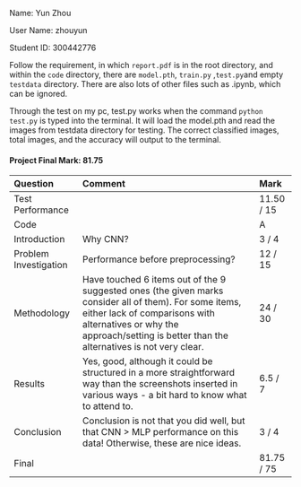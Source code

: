 Name:          Yun Zhou

User Name:  zhouyun

Student ID:  300442776



Follow the requirement, in which `report.pdf` is in the root directory, and within the `code` directory, there are `model.pth`, `train.py` ,`test.py`and empty `testdata` directory. There are also lots of other files such as .ipynb, which can be ignored. 

Through the test on my pc, test.py works when the command `python test.py` is typed into the terminal. It will load the model.pth and read the images from testdata directory for testing. The correct classified images, total images, and the accuracy will output to the terminal.







#### Project Final Mark: 81.75

| Question              | Comment                                                      | Mark       |
| :-------------------- | :----------------------------------------------------------- | :--------- |
| Test Performance      |                                                              | 11.50 / 15 |
| Code                  |                                                              | A          |
| Introduction          | Why CNN?                                                     | 3 / 4      |
| Problem Investigation | Performance before preprocessing?                            | 12 / 15    |
| Methodology           | Have touched 6 items out of the 9 suggested ones (the given marks consider all of them). For some items, either lack of comparisons with alternatives or why the approach/setting is better than the alternatives is not very clear. | 24 / 30    |
| Results               | Yes, good, although it could be structured in a more straightforward way than the screenshots inserted in various ways - a bit hard to know what to attend to. | 6.5 / 7    |
| Conclusion            | Conclusion is not that you did well, but that CNN > MLP performance on this data!  Otherwise, these are nice ideas. | 3 / 4      |
| Final                 |                                                              | 81.75 / 75 |

